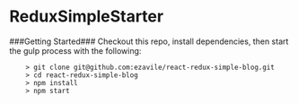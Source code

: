 # ReduxSimpleStarter

###Getting Started###
Checkout this repo, install dependencies, then start the gulp process with the following:

```
	> git clone git@github.com:ezavile/react-redux-simple-blog.git
	> cd react-redux-simple-blog
	> npm install
	> npm start
```